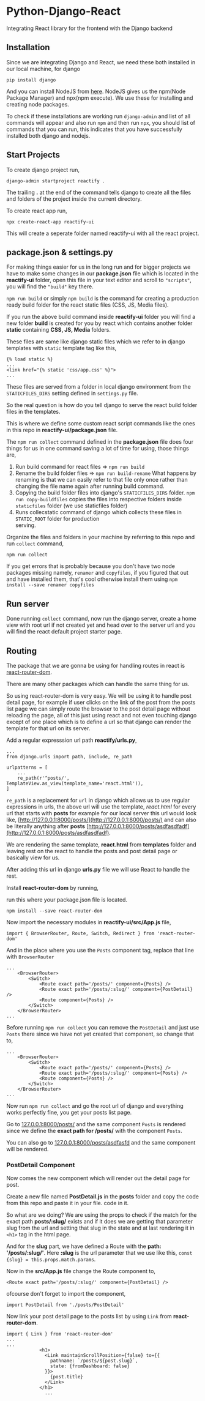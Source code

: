 # Python-Django-React
Integrating React library for the frontend with the Django backend

## Installation
Since we are integrating Django and React, we need these both installed in our local machine, for django

```
pip install django
```

And you can install NodeJS from [here](https://nodejs.org/en/). NodeJS gives us the npm(Node Package 
Manager) and npx(npm execute). We use these for installing and creating node packages.

To check if these installations are working run `django-admin` and list of all commands will appear and also
run `npm` and then run `npx`, you should list of commands that you can run, this indicates that you have successfully installed both django and nodejs.

## Start Projects
To create django project run,

`django-admin startproject reactify .`

The trailing **.** at the end of the command tells django to create all the files and folders of the project 
inside the current directory.

To create react app run,

`npx create-react-app reactify-ui`

This will create a seperate folder named reactify-ui with all the react project.

## package.json & settings.py
For making things easier for us in the long run and for bigger projects we have to make some changes in our
**package.json** file which is located in the **reactify-ui** folder, open this file in your text editor and
scroll to `"scripts"`, you will find the `"build"` key there.

`npm run build` or simply `npm build` is the command for creating a production ready build folder for the 
react static files (CSS, JS, Media files).

If you run the above build command inside **reactify-ui** folder you will find a new folder **build** is 
created for you by react which contains another folder **static** containing **CSS, JS, Media** folders.

These files are same like django static files which we refer to in django templates with `static` template
tag like this,

```
{% load static %}
...
<link href="{% static 'css/app.css' %}">
...
```

These files are served from a folder in local django environment from the `STATICFILES_DIRS` setting defined 
in `settings.py` file.

So the real question is how do you tell django to serve the react build folder files in the templates.

This is where we define some custom react script commands like the ones in this repo in **reactify-ui/package.json** file.

The `npm run collect` command defined in the **package.json** file does four things for us in one command
saving a lot of time for using, those things are,

1. Run build command for react files => `npm run build`
2. Rename the build folder files => `npm run build-rename`
	What happens by renaming is that we can easily refer to that file only once rather than changing the file name again after running build command.
3. Copying the build folder files into django's `STATICFILES_DIRS` folder.
	`npm run copy-buildfiles` copies the files into respective folders inside `staticfiles` folder (we use staticfiles folder)
4. Runs collecstatic command of django which collects these files in `STATIC_ROOT` folder for production 	
	serving.

Organize the files and folders in your machine by referring to this repo and run `collect` command,

`npm run collect`

If you get errors that is probably because you don't have two node packages missing namely, `renamer` and 
`copyfiles`, if you figured that out and have installed them, that's cool otherwise install them using
`npm install --save renamer copyfiles`

## Run server
Done running `collect` command, now run the django server, create a home view with root url if not created
yet and head over to the server url and you will find the react default project starter page.

## Routing
The package that we are gonna be using for handling routes in react is [react-router-dom](https://github.com/ReactTraining/react-router#readme).

There are many other packages which can handle the same thing for us.

So using react-router-dom is very easy. We will be using it to handle post detail page, for 
example if user clicks on the link of the post from the posts list page we can simply route
the browser to the post detail page without reloading the page, all of this just using react
and not even touching django except of one place which is to define a url so that django can
render the template for that url on its server.

Add a regular expresssion url path **reactify/urls.py**,

```
...
from django.urls import path, include, re_path

urlpatterns = [
	...
    re_path(r'^posts/', TemplateView.as_view(template_name='react.html')),
]

```

`re_path` is a replacement for `url` in django which allows us to use regular expressions in
urls, the above url will use the template, *react.html* for every url that starts with **posts**
for example for our local server this url would look like, [http://127.0.0.1:8000/posts/](http://127.0.0.1:8000/posts/) and can also be literally anything after **posts** [http://127.0.0.1:8000/posts/asdfasdfadf](http://127.0.0.1:8000/posts/asdfasdfadf).

We are rendering the same template, **react.html** from **templates** folder and leaving rest
on the react to handle the posts and post detail page or basically view for us.

After adding this url in django **urls.py** file we will use React to handle the rest.

Install **react-router-dom** by running,

run this where your package.json file is located.
```
npm install --save react-router-dom
```

Now import the necessary modules in **reactify-ui/src/App.js** file,

```
import { BrowserRouter, Route, Switch, Redirect } from 'react-router-dom'
```

And in the place where you use the `Posts` component tag, replace that line with `BrowserRouter`

```
...
	<BrowserRouter>
		<Switch>
			<Route exact path='/posts/' component={Posts} />
			<Route exact path='/posts/:slug/' component={PostDetail} />
			<Route component={Posts} />
		</Switch>
	</BrowserRouter>
...
```

Before running `npm run collect` you can remove the `PostDetail` and just use `Posts` there 
since we have not yet created that component, so change that to,

```
...
	<BrowserRouter>
		<Switch>
			<Route exact path='/posts/' component={Posts} />
			<Route exact path='/posts/:slug/' component={Posts} />
			<Route component={Posts} />
		</Switch>
	</BrowserRouter>
...
```

Now run `npm run collect` and go the root url of django and everything works perfectly fine, 
you get your posts list page.

Go to [127.0.0.1:8000/posts/](http://127.0.0.1:8000/posts/) and the same component `Posts` is
rendered since we define the **exact path for /posts/** with the component `Posts`.

You can also go to [127.0.0.1:8000/posts/asdfasfd](http://127.0.0.1:8000/posts/asdfasfd) and 
the same component will be rendered.

### PostDetail Component
Now comes the new component which will render out the detail page for post.

Create a new file named **PostDetail.js** in the **posts** folder and copy the code from this
repo and paste it in your file.
code in it.

So what are we doing? We are using the props to check if the match for the exact path
**posts/:slug/** exists and if it does we are getting that parameter slug from the url and
setting that slug in the state and at last rendering it in `<h1>` tag in the html page.

And for the **slug** part, we have defined a Route with the **path: '/posts/:slug/'**. Here
**:slug** is the url parameter that we use like this, `const {slug} = this.props.match.params`.

Now in the **src/App.js** file change the Route component to,

```
<Route exact path='/posts/:slug/' component={PostDetail} />
```

ofcourse don't forget to import the component,

```
import PostDetail from './posts/PostDetail'
```

Now link your post detail page to the posts list by using `Link` from **react-router-dom**.

```
import { Link } from 'react-router-dom'
...
...
		    <h1>
              <Link maintainScrollPosition={false} to={{
                pathname: `/posts/${post.slug}`,
                state: {fromDashboard: false}
              }}>
                {post.title}
              </Link>
            </h1>
              ...
```